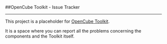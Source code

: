 ##OpenCube Toolkit - Issue Tracker
___

This project is a placeholder for [OpenCube Toolkit](http://opencube-toolkit.eu/).

It is a space where you can report all the problems concerning the components and the Toolkit itself.
